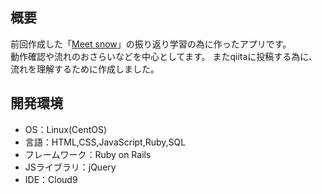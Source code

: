 ## 概要

前回作成した「[Meet snow](https://github.com/keita170/Meet-snow)」の振り返り学習の為に作ったアプリです。<br>
動作確認や流れのおさらいなどを中心としてます。
またqiitaに投稿する為に、流れを理解するために作成しました。


## 開発環境
 - OS：Linux(CentOS)
 - 言語：HTML,CSS,JavaScript,Ruby,SQL
 - フレームワーク：Ruby on Rails
 - JSライブラリ：jQuery
 - IDE：Cloud9

